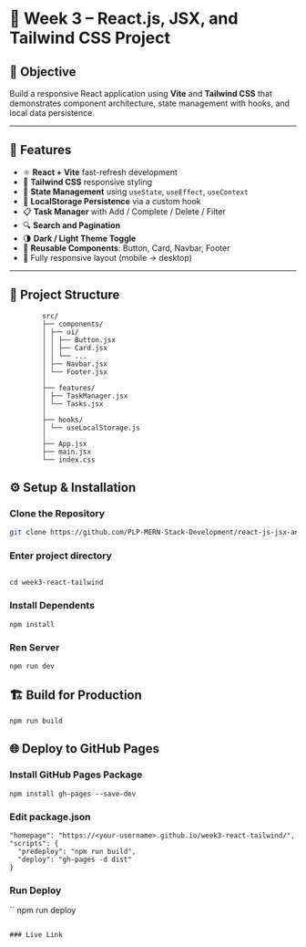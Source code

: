 # 🎨 Week 3 – React.js, JSX, and Tailwind CSS Project

## 🚀 Objective
Build a responsive React application using **Vite** and **Tailwind CSS** that demonstrates component architecture, state management with hooks, and local data persistence.

---

## 🧩 Features

- ⚛️ **React + Vite** fast-refresh development
- 🎨 **Tailwind CSS** responsive styling
- 🧠 **State Management** using `useState`, `useEffect`, `useContext`
- 💾 **LocalStorage Persistence** via a custom hook
- 📋 **Task Manager** with Add / Complete / Delete / Filter
- 🔍 **Search and Pagination**
- 🌗 **Dark / Light Theme Toggle**
- 🧱 **Reusable Components**: Button, Card, Navbar, Footer
- 📱 Fully responsive layout (mobile → desktop)

---

## 📂 Project Structure
        
            src/
            ├── components/
            │ ├── ui/
            │ │ ├── Button.jsx
            │ │ ├── Card.jsx
            │ │ └── ...
            │ ├── Navbar.jsx
            │ └── Footer.jsx
            │
            ├── features/
            │ ├── TaskManager.jsx
            │ └── Tasks.jsx
            │
            ├── hooks/
            │ └── useLocalStorage.js
            │
            ├── App.jsx
            ├── main.jsx
            └── index.css
        


## ⚙️ Setup & Installation

### Clone the Repository
```bash
git clone https://github.com/PLP-MERN-Stack-Development/react-js-jsx-and-css-mastering-front-end-development-msomea.gitweek3-react-tailwind.git
```

### Enter project directory
```

cd week3-react-tailwind
```

### Install Dependents
```
npm install
```

### Ren Server
```
npm run dev
```

## 🏗️ Build for Production
```
npm run build
```
## 🌐 Deploy to GitHub Pages
### Install GitHub Pages Package
```
npm install gh-pages --save-dev
```

### Edit package.json
```
"homepage": "https://<your-username>.github.io/week3-react-tailwind/",
"scripts": {
  "predeploy": "npm run build",
  "deploy": "gh-pages -d dist"
}
```

### Run Deploy
``
npm run deploy
```

### Live Link

